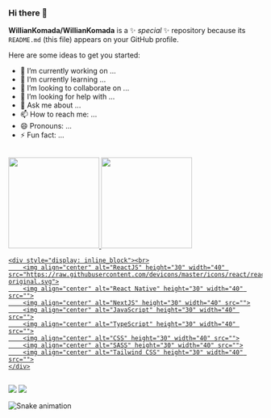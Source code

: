 ### Hi there 👋

**WillianKomada/WillianKomada** is a ✨ _special_ ✨ repository because its `README.md` (this file) appears on your GitHub profile.

Here are some ideas to get you started:

- 🔭 I’m currently working on ...
- 🌱 I’m currently learning ...
- 👯 I’m looking to collaborate on ...
- 🤔 I’m looking for help with ...
- 💬 Ask me about ...
- 📫 How to reach me: ...
- 😄 Pronouns: ...
- ⚡ Fun fact: ...

##

<div>
  <a href="https://github.com/williankomada">
  <img height="180em" src="https://github-readme-stats.vercel.app/api?username=williankomada&show_icons=true&theme=midnight-purple&border_color=7f3ace&include_all_commits=true&count_private=true">
 	<img height="180em" src="https://github-readme-stats.vercel.app/api/top-langs/?username=williankomada&layout=compact&langs_count=5&theme=midnight-purple&border_color=7f3ace">
</div>
	
	<div style="display: inline_block"><br>
		<img align="center" alt="ReactJS" height="30" width="40" src="https://raw.githubusercontent.com/devicons/master/icons/react/react-original.svg">
		<img align="center" alt="React Native" height="30" width="40" src="">
		<img align="center" alt="NextJS" height="30" width="40" src="">
		<img align="center" alt="JavaScript" height="30" width="40" src="">
		<img align="center" alt="TypeScript" height="30" width="40" src="">
		<img align="center" alt="CSS" height="30" width="40" src="">
		<img align="center" alt="SASS" height="30" width="40" src="">
		<img align="center" alt="Tailwind CSS" height="30" width="40" src="">
	</div>
  
##
  
<div>
	<a href="" target="_blank"><img src="https://img.shields.io/badge/WhatsApp-25D366?style=for-the-badge&logo=whatsapp&logoColor=white" target="_blank"></a>
	<a href="" target="_blank"><img src="https://img.shields.io/badge/LinkedIn-0077B5?style=for-the-badge&logo=linkedin&logoColor=white" target="_blank"></a>
</div>
	
	
![Snake animation](https://github.com/williankomada/williankomada/blob/output/github-contribution-grid-snake.svg)
	
	
